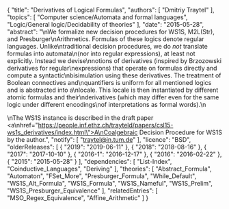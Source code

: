 {
    "title": "Derivatives of Logical Formulas",
    "authors": [
        "Dmitriy Traytel"
    ],
    "topics": [
        "Computer science/Automata and formal languages",
        "Logic/General logic/Decidability of theories"
    ],
    "date": "2015-05-28",
    "abstract": "\nWe formalize new decision procedures for WS1S, M2L(Str), and Presburger\nArithmetics. Formulas of these logics denote regular languages. Unlike\ntraditional decision procedures, we do <em>not</em> translate formulas into automata\n(nor into regular expressions), at least not explicitly. Instead we devise\nnotions of derivatives (inspired by Brzozowski derivatives for regular\nexpressions) that operate on formulas directly and compute a syntactic\nbisimulation using these derivatives. The treatment of Boolean connectives and\nquantifiers is uniform for all mentioned logics and is abstracted into a\nlocale. This locale is then instantiated by different atomic formulas and their\nderivatives (which may differ even for the same logic under different encodings\nof interpretations as formal words).\n<p>\nThe WS1S instance is described in the draft paper <a\nhref=\"https://people.inf.ethz.ch/trayteld/papers/csl15-ws1s_derivatives/index.html\">A\nCoalgebraic Decision Procedure for WS1S</a> by the author.",
    "notify": [
        "traytel@in.tum.de"
    ],
    "licence": "BSD",
    "olderReleases": [
        {
            "2019": "2019-06-11"
        },
        {
            "2018": "2018-08-16"
        },
        {
            "2017": "2017-10-10"
        },
        {
            "2016-1": "2016-12-17"
        },
        {
            "2016": "2016-02-22"
        },
        {
            "2015": "2015-05-28"
        }
    ],
    "dependencies": [
        "List-Index",
        "Coinductive_Languages",
        "Deriving"
    ],
    "theories": [
        "Abstract_Formula",
        "Automaton",
        "FSet_More",
        "Presburger_Formula",
        "While_Default",
        "WS1S_Alt_Formula",
        "WS1S_Formula",
        "WS1S_Nameful",
        "WS1S_Prelim",
        "WS1S_Presburger_Equivalence"
    ],
    "relatedEntries": [
        "MSO_Regex_Equivalence",
        "Affine_Arithmetic"
    ]
}